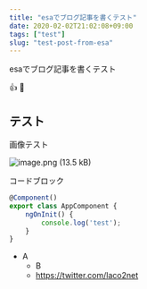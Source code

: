 ```yaml
---
title: "esaでブログ記事を書くテスト"
date: 2020-02-02T21:02:08+09:00
tags: ["test"]
slug: "test-post-from-esa"
---
```


esaでブログ記事を書くテスト

:+1: :tada:

## テスト

画像テスト

![image.png (13.5 kB)](https://img.esa.io/uploads/production/attachments/14362/2020/01/08/50720/f5e07465-28a0-4f87-8224-4ae91a42950e.png)

コードブロック

```ts
@Component()
export class AppComponent {
    ngOnInit() {
        console.log('test');
    }
}
```

- A
    - B
    - https://twitter.com/laco2net